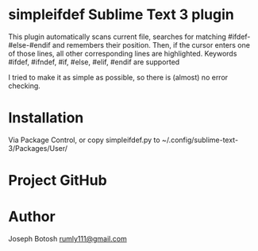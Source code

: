# simpleifdef Sublime Text 3 plugin #

This plugin automatically scans current file, searches
for matching #ifdef-#else-#endif and remembers their
position. Then, if the cursor enters one of those lines,
all other corresponding lines are highlighted. Keywords
 #ifdef, #ifndef, #if, #else, #elif, #endif are supported

I tried to make it as simple as possible, so there is
(almost) no error checking.

# Installation #
Via Package Control, or copy simpleifdef.py to 
~/.config/sublime-text-3/Packages/User/

# Project GitHub #


# Author #
Joseph Botosh <rumly111@gmail.com>